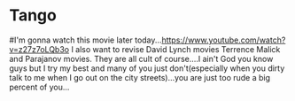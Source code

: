 # Tango
#I'm gonna watch this movie later today...https://www.youtube.com/watch?v=z27z7oLQb3o   I also want to revise David Lynch movies Terrence Malick  and Parajanov movies. They are all cult of course....I ain't God you know guys but I try my best and many of you just don't(especially when you dirty talk to me when I go out on the city streets)...you are just too rude a big percent of you...
